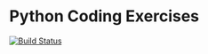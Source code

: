 # Python Coding Exercises

[![Build Status](https://travis-ci.com/NFazeli/coding-exercises.svg?branch=master)](https://travis-ci.com/NFazeli/coding-exercises)